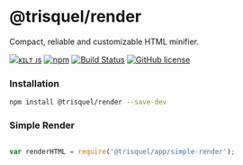 
# @trisquel/render

Compact, reliable and customizable HTML minifier.

[![ᴋɪʟᴛ ᴊs](https://jesus.germade.es/assets/images/badge-kiltjs.svg)](https://github.com/kiltjs)
[![npm](https://img.shields.io/npm/v/@trisquel/render.svg?maxAge=2592000)](https://www.npmjs.com/package/@trisquel/render)
[![Build Status](https://travis-ci.org/kiltjs/trisquel-render.svg?branch=master)](https://travis-ci.org/kiltjs/trisquel-render)
[![GitHub license](https://img.shields.io/badge/license-MIT-blue.svg)](LICENSE)


### Installation

``` sh
npm install @trisquel/render --save-dev
```

### Simple Render

``` js

var renderHTML = require('@trisquel/app/simple-render');

```
